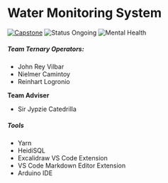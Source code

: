 # Water Monitoring System

[![Capstone](https://img.shields.io/badge/Capstone-008000)](./) ![Status Ongoing](https://img.shields.io/badge/Status-Defended%20and%20Published-00aa00) ![Mental Health](https://img.shields.io/badge/Mental%20Health-Very%20Nice-blue)

##### Team Ternary Operators:

- John Rey Vilbar
- Nielmer Camintoy
- Reinhart Logronio

**Team Adviser**

- Sir Jypzie Catedrilla

##### Tools

- Yarn
- HeidiSQL
- Excalidraw VS Code Extension
- VS Code Markdown Editor Extension
- Arduino IDE
